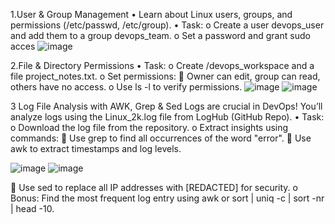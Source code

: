
1️.User & Group Management
•	Learn about Linux users, groups, and permissions (/etc/passwd, /etc/group).
•	Task:
o	Create a user devops_user and add them to a group devops_team.
o	Set a password and grant sudo acces
![image](https://github.com/user-attachments/assets/51786b14-5e9a-426e-9511-eb1409d50f27)

 

2️.File & Directory Permissions
•	Task:
o	Create /devops_workspace and a file project_notes.txt.
o	Set permissions:
	Owner can edit, group can read, others have no access.
o	Use ls -l to verify permissions.
![image](https://github.com/user-attachments/assets/64e0dfa8-6ad0-4954-990e-7c3d14620006)
![image](https://github.com/user-attachments/assets/4b8c983d-51b9-4bb5-8564-4da730986770)

 
 

3️ Log File Analysis with AWK, Grep & Sed
Logs are crucial in DevOps! You’ll analyze logs using the Linux_2k.log file from LogHub (GitHub Repo).
•	Task:
o	Download the log file from the repository.
o	Extract insights using commands:
	Use grep to find all occurrences of the word "error".
	Use awk to extract timestamps and log levels.

![image](https://github.com/user-attachments/assets/994b50ac-1f79-4b4b-afdb-d38de0481d80)
![image](https://github.com/user-attachments/assets/0f50422a-58fe-43b1-a6ef-271176f35d5e)


 
 
	Use sed to replace all IP addresses with [REDACTED] for security.
o	Bonus: Find the most frequent log entry using awk or sort | uniq -c | sort -nr | head -10.





